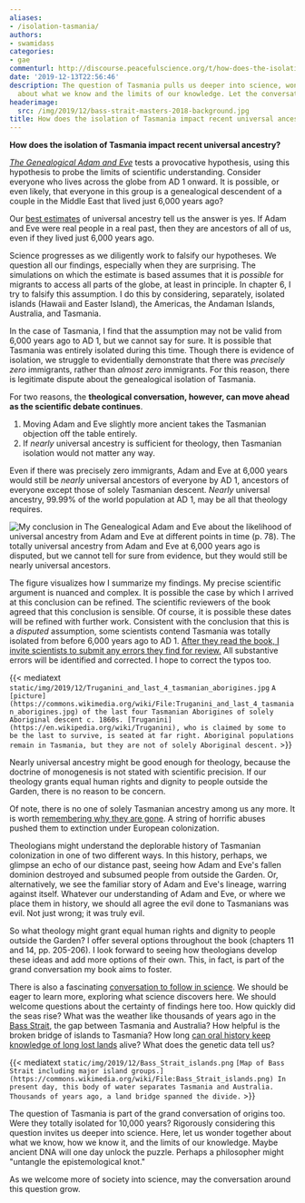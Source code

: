 ```yaml
---
aliases:
- /isolation-tasmania/
authors:
- swamidass
categories:
- gae
commenturl: http://discourse.peacefulscience.org/t/how-does-the-isolation-of-tasmania-impact-recent-universal-ancestry/8978
date: '2019-12-13T22:56:46'
description: The question of Tasmania pulls us deeper into science, wondering together
  about what we know and the limits of our knowledge. Let the conversation grow.
headerimage:
  src: /img/2019/12/bass-strait-masters-2018-background.jpg
title: How does the isolation of Tasmania impact recent universal ancestry?
---
```


**How does the isolation of Tasmania impact recent universal ancestry?**

*[The Genealogical Adam and Eve](http://peacefulscience.org/genealogical-adam-eve)* tests a provocative hypothesis, using this hypothesis to probe the limits of scientific understanding. Consider everyone who lives across the globe from AD 1 onward. It is possible, or even likely, that everyone in this group is a genealogical descendent of a couple in the Middle East that lived just 6,000 years ago?

Our [best estimates](https://asa3.org/ASA/PSCF/2018/PSCF3-18Swamidass.pdf) of universal ancestry tell us the answer is yes. If Adam and Eve were real people in a real past, then they are ancestors of all of us, even if they lived just 6,000 years ago.

Science progresses as we diligently work to falsify our hypotheses. We question all our findings, especially when they are surprising. The simulations on which the estimate is based assumes that it is *possible* for migrants to access all parts of the globe, at least in principle. In chapter 6, I try to falsify this assumption. I do this by considering, separately, isolated islands (Hawaii and Easter Island), the Americas, the Andaman Islands, Australia, and Tasmania.

In the case of Tasmania, I find that the assumption may not be valid from 6,000 years ago to AD 1, but we cannot say for sure. It is possible that Tasmania was entirely isolated during this time. Though there is evidence of isolation, we struggle to evidentially demonstrate that there was *precisely* *zero* immigrants, rather than *almost* *zero* immigrants. For this reason, there is legitimate dispute about the genealogical isolation of Tasmania.

For two reasons, the **theological conversation, however, can move ahead as the scientific debate continues**.

1.  Moving Adam and Eve slightly more ancient takes the Tasmanian objection off the table entirely.
2.  If *nearly* universal ancestry is sufficient for theology, then Tasmanian isolation would not matter any way.

Even if there was precisely zero immigrants, Adam and Eve at 6,000 years would still be *nearly* universal ancestors of everyone by AD 1, ancestors of everyone except those of solely Tasmanian descent. *Nearly* universal ancestry, 99.99% of the world population at AD 1, may be all that theology requires.

![My conclusion in *The Genealogical Adam and Eve* about the likelihood of universal ancestry from Adam and Eve at different points in time (p. 78). The totally universal ancestry from Adam and Eve at 6,000 years ago is disputed, but we cannot tell for sure from evidence, but they would still be nearly universal ancestors.](/img/2019/12/tasmania-conclusion.png)

The figure visualizes how I summarize my findings. My precise scientific argument is nuanced and complex. It is possible the case by which I arrived at this conclusion can be refined. The scientific reviewers of the book agreed that this conclusion is sensible. Of course, it is possible these dates will be refined with further work. Consistent with the conclusion that this is a *disputed* assumption, some scientists contend Tasmania was totally isolated from before 6,000 years ago to AD 1. [After they read the book, I invite scientists to submit any errors they find for review.](https://peacefulscience.org/genealogical-adam-eve/errata/) All substantive errors will be identified and corrected. I hope to correct the typos too.

{{< mediatext `static/img/2019/12/Truganini_and_last_4_tasmanian_aborigines.jpg` `A [picture](https://commons.wikimedia.org/wiki/File:Truganini_and_last_4_tasmanian_aborigines.jpg) of the last four Tasmanian Aborigines of solely Aboriginal descent c. 1860s. [Truganini](https://en.wikipedia.org/wiki/Truganini), who is claimed by some to be the last to survive, is seated at far right. Aboriginal populations remain in Tasmania, but they are not of solely Aboriginal descent.` >}}

Nearly universal ancestry might be good enough for theology, because the doctrine of monogenesis is not stated with scientific precision. If our theology grants equal human rights and dignity to people outside the Garden, there is no reason to be concern.

Of note, there is no one of solely Tasmanian ancestry among us any more. It is worth [remembering why they are gone](https://en.wikipedia.org/wiki/Aboriginal_Tasmanians#After_European_settlement). A string of horrific abuses pushed them to extinction under European colonization.

Theologians might understand the deplorable history of Tasmanian colonization in one of two different ways. In this history, perhaps, we glimpse an echo of our distance past, seeing how Adam and Eve's fallen dominion destroyed and subsumed people from outside the Garden. Or, alternatively, we see the familiar story of Adam and Eve's lineage, warring against itself. Whatever our understanding of Adam and Eve, or where we place them in history, we should all agree the evil done to Tasmanians was evil. Not just wrong; it was truly evil.

So what theology might grant equal human rights and dignity to people outside the Garden? I offer several options throughout the book (chapters 11 and 14, pp. 205-206). I look forward to seeing how theologians develop these ideas and add more options of their own. This, in fact, is part of the grand conversation my book aims to foster.

There is also a fascinating [conversation to follow in science](https://www.discovermagazine.com/the-sciences/ten-thousand-years-of-solitude). We should be eager to learn more, exploring what science discovers here. We should welcome questions about the certainty of findings here too. How quickly did the seas rise? What was the weather like thousands of years ago in the [Bass Strait](https://en.wikipedia.org/wiki/Bass_Strait), the gap between Tasmania and Australia? How helpful is the broken bridge of islands to Tasmania? How long [can oral history keep knowledge of long lost lands](https://www.sapiens.org/language/oral-tradition/) alive? What does the genetic data tell us?

{{< mediatext `static/img/2019/12/Bass_Strait_islands.png` `[Map of Bass Strait including major island groups.](https://commons.wikimedia.org/wiki/File:Bass_Strait_islands.png) In present day, this body of water separates Tasmania and Australia. Thousands of years ago, a land bridge spanned the divide.` >}}

The question of Tasmania is part of the grand conversation of origins too. Were they totally isolated for 10,000 years? Rigorously considering this question invites us deeper into science. Here, let us wonder together about what we know, how we know it, and the limits of our knowledge. Maybe ancient DNA will one day unlock the puzzle. Perhaps a philosopher might "untangle the epistemological knot."

As we welcome more of society into science, may the conversation around this question grow.